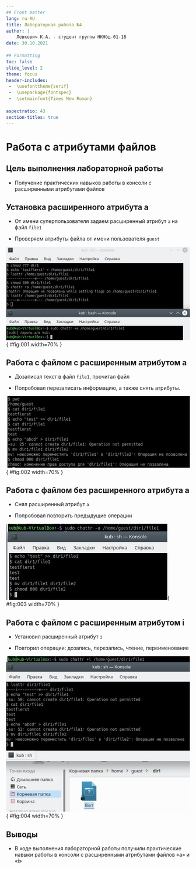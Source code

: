 ```yaml
---
## Front matter
lang: ru-RU
title: Лабораторная работа №4
author: |
	Левкович К.А. - студент группы НКНбд-01-18
date: 30.10.2021

## Formatting
toc: false
slide_level: 2
theme: focus
header-includes: 
 -	\usefonttheme{serif}
 -	\usepackage{fontspec}  
 -	\setmainfont{Times New Roman} 

aspectratio: 43
section-titles: true
---
```


# Работа с атрибутами файлов

## Цель выполнения лабораторной работы

- Получение практических навыков работы в консоли с расширенными атрибутами файлов


## Установка расширенного атрибута a

- От имени суперпользователя задаем расширенный атрибут `a` на файл `file1`

- Проверяем атрибуты файла от имени пользователя `guest`

![Добавление расширенного атрибута](image/1.jpg){ #fig:001 width=70% }

## Работа с файлом с расширенным атрибутом a

- Дозаписал текст в файл `file1`, прочитал файл

- Попробовал перезаписать информацию, а также снять атрибуты.

![Работа с файлом от имени guest](image/2.jpg){ #fig:002 width=70% }

## Работа с файлом без расширенного атрибута a

- Снял расширенный атрибут `a`

- Попробовал повторить предыдущие операции

![Повторение операций без расширенного атрибута](image/3.jpg){ #fig:003 width=70% }


## Работа с файлом с расширенным атрибутом i

- Установил расширенный атрибут `i` 

- Повторил операции: дозапись, перезапись, чтение, переименование

![Повторение операций с атрибутом i](image/4.jpg){ #fig:004 width=70% }


## Выводы

- В ходе выполнения лабораторной работы получили практические навыки работы в консоли с расширенными атрибутами файлов «а» и «i»